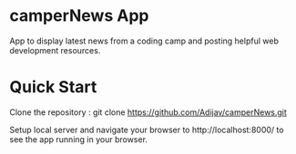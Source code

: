 # camperNews App
App to display latest news from a coding camp and posting helpful web development resources.

# Quick Start
Clone the repository : git clone https://github.com/Adijav/camperNews.git

Setup local server and navigate your browser to http://localhost:8000/ to see the app running in your browser.
